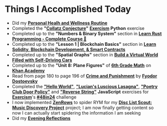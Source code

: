 # Things I Accomplished Today

- Did my **[Personal Healh and Wellness Routine](../../Routines/personal-health-and-wellness-routine-2024-week-4.md)**
- Completed the **"[Collatz Conjecture](https://exercism.org/tracks/python/exercises/collatz-conjecture)"** **[Exercism](https://exercism.org)** **Python** exercise
- Completed up to the **"Numbers & Binary System"** section in **[Learn Rust Programming - Complete Course 🦀](https://www.youtube.com/watch?v=BpPEoZW5IiY)**
- Completed up to the **"Lesson 1 | Blockchain Basics"** section in **[Learn Solidity, Blockchain Development, & Smart Contracts](https://www.youtube.com/watch?v=umepbfKp5rI)**
- Completed up to the **"Spatial Graphs"** section in **[Build a Virtual World Filled with Self-Driving Cars](https://www.youtube.com/watch?v=5iHejdqYIa8)**
- Completed up to the **"Unit 8: Plane Figures"** of **[6th Grade Math](https://www.khanacademy.org/math/cc-sixth-grade-math)** on **[Khan Academy](https://www.khanacademy.org)**
- Read from page 180 to page 196 of **[Crime and Punishment](https://www.goodreads.com/book/show/7144.Crime_and_Punishment)** by **[Fyodor Dostoevsky](https://www.goodreads.com/author/show/3137322.Fyodor_Dostoevsky)**
- Completed the **["Hello World"](https://exercism.org/tracks/javascript/exercises/hello-world)**, **["Lucian's Luscious Lasagna"](https://exercism.org/tracks/javascript/exercises/lasagna)**, **["Poetry Club Door Policy"](https://exercism.org/tracks/javascript/exercises/poetry-club-door-policy)** and **["Reverse String"](https://exercism.org/tracks/javascript/exercises/reverse-string)** **JavaScript** exercises for **[Exercism](https://exercism.org)**'s **[#48in24](https://exercism.org/challenges/48in24)** challenge
- I now implemented **[ZenRows](https://app.zenrows.com/)** to spider RYM for my **[Disc List Scout: Music Discovery Project](https://github.com/evorhard/Disc-List-Scout--Music-Discovery)** project; I am now finally getting content so now I can actually start spidering the information I am seeking
- Did my **[Evening Reflections](../../Routines/evening-reflections.md)**
